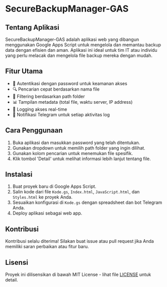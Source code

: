 # SecureBackupManager-GAS

## Tentang Aplikasi
SecureBackupManager-GAS adalah aplikasi web yang dibangun menggunakan Google Apps Script untuk mengelola dan memantau backup data dengan efisien dan aman. Aplikasi ini ideal untuk tim IT atau individu yang perlu melacak dan mengelola file backup mereka dengan mudah.

## Fitur Utama
- 🔐 Autentikasi dengan password untuk keamanan akses
- 🔍 Pencarian cepat berdasarkan nama file
- 📁 Filtering berdasarkan path folder
- 📊 Tampilan metadata (total file, waktu server, IP address)
- 📝 Logging akses real-time
- 🔔 Notifikasi Telegram untuk setiap aktivitas log

## Cara Penggunaan
1. Buka aplikasi dan masukkan password yang telah ditentukan.
2. Gunakan dropdown untuk memilih path folder yang ingin dilihat.
3. Gunakan kolom pencarian untuk menemukan file spesifik.
4. Klik tombol 'Detail' untuk melihat informasi lebih lanjut tentang file.

## Instalasi
1. Buat proyek baru di Google Apps Script.
2. Salin kode dari file `Kode.gs`, `Index.html`, `JavaScript.html`, dan `Styles.html` ke proyek Anda.
3. Sesuaikan konfigurasi di `Kode.gs` dengan spreadsheet dan bot Telegram Anda.
4. Deploy aplikasi sebagai web app.

## Kontribusi
Kontribusi selalu diterima! Silakan buat issue atau pull request jika Anda memiliki saran perbaikan atau fitur baru.

## Lisensi
Proyek ini dilisensikan di bawah MIT License - lihat file [LICENSE](LICENSE) untuk detail.
